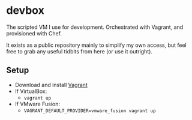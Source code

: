 devbox
======

The scripted VM I use for development. Orchestrated with Vagrant, and
provisioned with Chef.

It exists as a public repository mainly to simplify my own access, but feel
free to grab any useful tidbits from here (or use it outright).

Setup
-----

- Download and install [Vagrant](https://www.vagrantup.com/downloads)
- If VirtualBox:
  - `vagrant up`
- If VMware Fusion:
  - `VAGRANT_DEFAULT_PROVIDER=vmware_fusion vagrant up`

